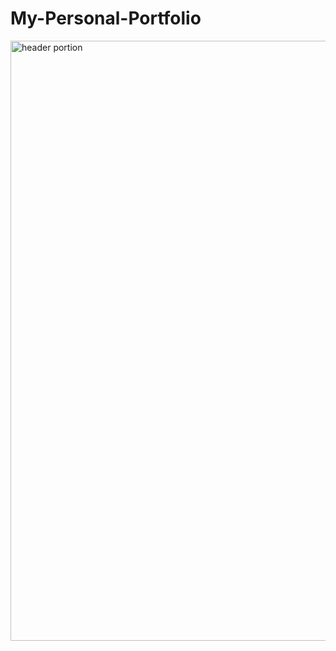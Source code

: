 # My-Personal-Portfolio
<img width="960" alt="header portion" src="https://github.com/MuhammadEssa-514/My-Personal-Portfolio/assets/116353309/67829f48-929e-4232-9fb9-ca07c5114448">

